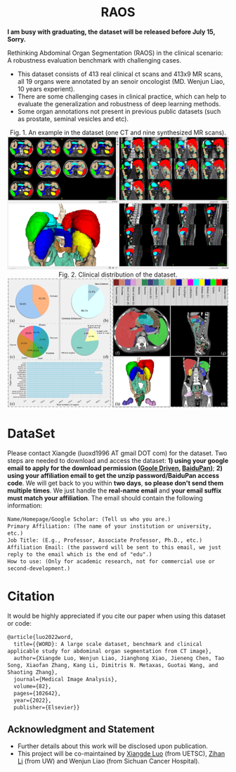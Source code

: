 # <div align=center> RAOS</div>
**I am busy with graduating, the dataset will be released before July 15, Sorry.**

Rethinking Abdominal Organ Segmentation (RAOS) in the clinical scenario: A robustness evaluation benchmark with challenging cases.
* This dataset consists of 413 real clinical ct scans and 413x9 MR scans, all 19 organs were annotated by an senoir oncologist (MD. Wenjun Liao, 10 years experient).
* There are some challenging cases in clinical practice, which can help to evaluate the generalization and robustness of deep learning methods.
* Some organ annotations not present in previous public datasets (such as prostate, seminal vesicles and etc).

<div align=center>Fig. 1. An example in the dataset (one CT and nine synthesized MR scans).<img src="./pictures/data_show.png"></div>
<div align=center>Fig. 2. Clinical distribution of the dataset.<img src="./pictures/raos_data_distributation.png"></div>

# DataSet
Please contact Xiangde (luoxd1996 AT gmail DOT com) for the dataset. Two steps are needed to download and access the dataset: **1) using your google email to apply for the download permission ([Goole Driven](https://drive.google.com/file/d/1VJQHvQBWfs1sZ6Nt_6lFK6uEx1YP5QK0/view?usp=drive_link), [BaiduPan](https://pan.baidu.com/s/1N12Rh6jM2NRRlp72J7LlNw))**; **2) using your affiliation email to get the unzip password/BaiduPan access code**. We will get back to you within **two days**, **so please don't send them multiple times**. We just handle the **real-name email** and **your email suffix must match your affiliation**. The email should contain the following information:

    Name/Homepage/Google Scholar: (Tell us who you are.)
    Primary Affiliation: (The name of your institution or university, etc.)
    Job Title: (E.g., Professor, Associate Professor, Ph.D., etc.)
    Affiliation Email: (the password will be sent to this email, we just reply to the email which is the end of "edu".)
    How to use: (Only for academic research, not for commercial use or second-development.)

# Citation
It would be highly appreciated if you cite our paper when using this dataset or code:

    @article{luo2022word,
      title={{WORD}: A large scale dataset, benchmark and clinical applicable study for abdominal organ segmentation from CT image},
      author={Xiangde Luo, Wenjun Liao, Jianghong Xiao, Jieneng Chen, Tao Song, Xiaofan Zhang, Kang Li, Dimitris N. Metaxas, Guotai Wang, and Shaoting Zhang},
      journal={Medical Image Analysis},
      volume={82},
      pages={102642},
      year={2022},
      publisher={Elsevier}}


## Acknowledgment and Statement
* Further details about this work will be disclosed upon publication.
* This project will be co-maintained by [Xiangde Luo](https://luoxd1996.github.io) (from UETSC), [Zihan Li](https://huanglizi.github.io/) (from UW) and Wenjun Liao (from Sichuan Cancer Hospital).

